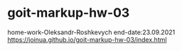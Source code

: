# goit-markup-hw-03
home-work-Oleksandr-Roshkevych
end-date:23.09.2021
https://joinua.github.io/goit-markup-hw-03/index.html
